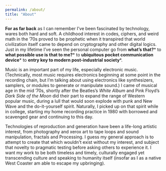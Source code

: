 ```yaml
---
permalink: /about/
title: "About"
---
```


**For as far back** as I can remember I’ve been fascinated by technology, wares both hard and soft. A childhood interest in codes, ciphers, and weird math in the ’70s proved to be prophetic when it transpired that world civilization itself came to depend on cryptography and other digital logics. Just in my lifetime I’ve seen the personal computer go from **what’s that?*** to **what possible use is that to me?*** to **ubiquitous pocket communication device*** to **entry key to modern post-industrial society***.

Music is an important part of my life, especially electronic music. (Technically, most music requires electronics beginning at some point in the recording chain, but I’m talking about using electronics like synthesizers, samplers, or modules to generate or manipulate sound.) I came of musical age in the mid ’70s, shortly after the Beatles’s *White Album* and Pink Floyd’s *Dark Side of the Moon* did their part to expand the range of Western popular music, during a lull that would soon explode with punk and New Wave and the do-it-yourself spirit. Naturally, I picked up on that spirit while in college, starting my home recording practice in 1980 with borrowed and scavenged gear and continuing to this day.

Technologies of reproduction and generation have been a life-long artistic interest, from photography and xerox art to tape loops and sound manipulation, fractals and Processing. I guess my general approach is to attempt to create that which wouldn't exist without my interest, and subject that novelty to pragmatic testing before asking others to experience it. I want my work to be both timeless and timely, culturally engaged yet transcending culture and speaking to humanity itself (insofar as I as a native West Coaster am able to escape my upbringing).